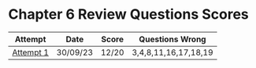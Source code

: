 #  Chapter 6 Review Questions Scores

| Attempt| Date | Score | Questions Wrong |
| -------|----- |------| ----------------|
| [Attempt 1](/src/review_questions/chapter_6/attempt_1/) | 30/09/23 | 12/20 | 3,4,8,11,16,17,18,19 |
